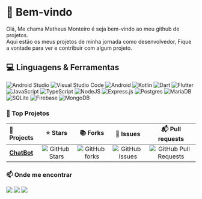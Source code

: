 # :wave: Bem-vindo

Olá, Me chama Matheus Monteiro é seja bem-vindo ao meu github de projetos. <br/>
Aqui estão os meus projetos de minha jornada como desenvolvedor, Fique a vontade para ver e contribuir com algum projeto.

## :computer: Linguagens & Ferramentas

![Android Studio](https://img.shields.io/badge/android%20studio-346ac1?style=for-the-badge&logo=android%20studio&logoColor=white) ![Visual Studio Code](https://img.shields.io/badge/Visual%20Studio%20Code-0078d7.svg?style=for-the-badge&logo=visual-studio-code&logoColor=white) ![Android](https://img.shields.io/badge/Android-3DDC84?style=for-the-badge&logo=android&logoColor=white) ![Kotlin](https://img.shields.io/badge/kotlin-%237F52FF.svg?style=for-the-badge&logo=kotlin&logoColor=white) ![Dart](https://img.shields.io/badge/dart-%230175C2.svg?style=for-the-badge&logo=dart&logoColor=white)  ![Flutter](https://img.shields.io/badge/Flutter-%2302569B.svg?style=for-the-badge&logo=Flutter&logoColor=white) ![JavaScript](https://img.shields.io/badge/javascript-%23323330.svg?style=for-the-badge&logo=javascript&logoColor=%23F7DF1E) ![TypeScript](https://img.shields.io/badge/typescript-%23007ACC.svg?style=for-the-badge&logo=typescript&logoColor=white) ![NodeJS](https://img.shields.io/badge/node.js-6DA55F?style=for-the-badge&logo=node.js&logoColor=white) ![Express.js](https://img.shields.io/badge/express.js-%23404d59.svg?style=for-the-badge&logo=express&logoColor=%2361DAFB) ![Postgres](https://img.shields.io/badge/postgres-%23316192.svg?style=for-the-badge&logo=postgresql&logoColor=white) ![MariaDB](https://img.shields.io/badge/MariaDB-003545?style=for-the-badge&logo=mariadb&logoColor=white) ![SQLite](https://img.shields.io/badge/sqlite-%2307405e.svg?style=for-the-badge&logo=sqlite&logoColor=white) ![Firebase](https://img.shields.io/badge/firebase-a08021?style=for-the-badge&logo=firebase&logoColor=ffcd34)  ![MongoDB](https://img.shields.io/badge/MongoDB-%234ea94b.svg?style=for-the-badge&logo=mongodb&logoColor=white)

### :rocket: Top Projetos

| :gift: Projects | :star:  Stars | :books: Forks | :bell: Issues | :mailbox_with_mail: Pull requests |
| :-------------- | :-----------: | :-----------: | :-----------: | :-------------------------------: |
| **<a href="https://github.com/M2Monteiro/Chatbot" target="blank">ChatBot</a>** | ![GitHub Stars](https://img.shields.io/github/stars/M2Monteiro/Chatbot?style=for-the-badge) | ![GitHub forks](https://img.shields.io/github/forks/M2Monteiro/Chatbot?style=for-the-badge) | ![GitHub Issues](https://img.shields.io/github/issues/M2Monteiro/Chatbot?style=for-the-badge) | ![GitHub Pull Requests](https://img.shields.io/github/issues-pr/M2Monteiro/Chatbot?style=for-the-badge) |

### :mailbox: Onde me encontrar

<a href="https://github.com/M2Monteiro" targe="blank" alt="GitHub"> <img src="https://img.shields.io/badge/github-%23121011.svg?style=for-the-badge&logo=github&logoColor=white"/></a> <a href="https://www.linkedin.com/in/dev-matheus-monteiro/" target="blank" alt="LinkedIn"><img src="https://img.shields.io/badge/linkedin-%230077B5.svg?style=for-the-badge&logo=linkedin&logoColor=white"/></a> <a href="mailto: matheus.stack.20@hotmail.com" target="blank" alt="Microsoft Outlook"> <img src="https://img.shields.io/badge/Microsoft_Outlook-0078D4?style=for-the-badge&logo=microsoft-outlook&logoColor=white"/></a>
